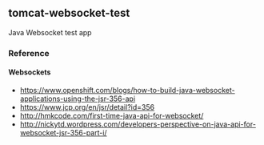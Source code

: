 ## tomcat-websocket-test

Java Websocket test app

### Reference

#### Websockets
* https://www.openshift.com/blogs/how-to-build-java-websocket-applications-using-the-jsr-356-api
* https://www.jcp.org/en/jsr/detail?id=356
* http://hmkcode.com/first-time-java-api-for-websocket/
* http://nickytd.wordpress.com/developers-perspective-on-java-api-for-websocket-jsr-356-part-i/
